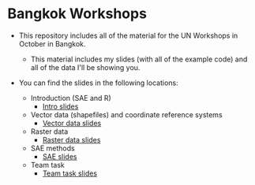 # Bangkok Workshops

- This repository includes all of the material for the UN Workshops in October in Bangkok.
  - This material includes my slides (with all of the example code) and all of the data I'll be showing you.

- You can find the slides in the following locations:
  - Introduction (SAE and R)
    - [Intro slides](https://escap-sd.github.io/bangkokworkshops/intro.html)
  - Vector data (shapefiles) and coordinate reference systems
    - [Vector data slides](https://escap-sd.github.io/bangkokworkshops/intro.html)
  - Raster data
    - [Raster data slides](https://escap-sd.github.io/bangkokworkshops/intro.html)
  - SAE methods
    - [SAE slides](https://escap-sd.github.io/bangkokworkshops/intro.html)
  - Team task
    - [Team task slides](https://escap-sd.github.io/bangkokworkshops/intro.html)
